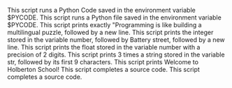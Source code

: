 This script runs a Python Code saved in the environment variable $PYCODE.
This script runs a Python file saved in the environment variable $PYCODE.
This script prints exactly "Programming is like building a multilingual puzzle, followed by a new line.
This script prints the integer stored in the variable number, followed by Battery street, followed by a new line.
This script prints the float stored in the variable number with a precision of 2 digits.
This script prints 3 times a string stored in the variable str, followed by its first 9 characters.
This script prints Welcome to Holberton School!
This script completes a source code.
This script completes a source code.
